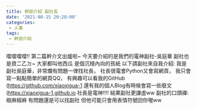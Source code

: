 ```yaml
---
title: 幹部介紹 副社長
date: '2021-08-15 20:28:00'
categories:
 - 人事
tags:
 - 幹部介紹
---
```


噹噹噹噹!!
第二篇幹介文出爐啦~
今天要介紹的是我們的電神副社-吳庭華
副社也是資二乙ㄉ~
大家都叫他西瓜
是個沉穩內向的孩紙
以下請副社來自我介紹:
我是副社吳庭華，非常爛有問題一律找社長，
社長很電會Python又會寫網頁，
我只會寫一點點簡單的網頁QQ，
有興趣可以看我的GitHub (https://github.com/xiaoxigua-1
還有我的個人Blog有時候會寫一些廢文 (https://xiaoxigua-1.github.io
社長是電神!!!!
結果副社更謙虛ww
副社的口頭禪: 椒麻椒麻
有問題還是可以找副社
但他可能只會用表情符號回你喔ww